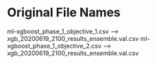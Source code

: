 # Original File Names

ml-xgboost_phase_1_objective_1.csv   --> xgb_20200619_2100_results_ensemble.val.csv
ml-xgboost_phase_1_objective_2.csv   --> xgb_20200619_2100_results_ensemble.val.csv
